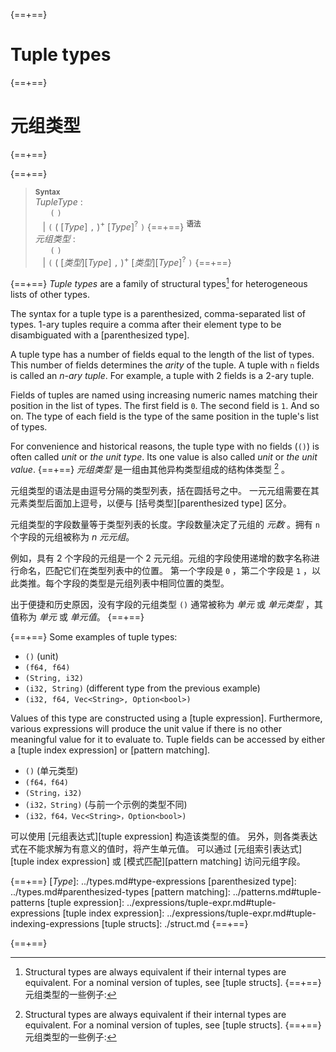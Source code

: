 {==+==}
# Tuple types
{==+==}
# 元组类型
{==+==}


{==+==}
> **<sup>Syntax</sup>**\
> _TupleType_ :\
> &nbsp;&nbsp; &nbsp;&nbsp; `(` `)`\
> &nbsp;&nbsp; | `(` ( [_Type_] `,` )<sup>+</sup> [_Type_]<sup>?</sup> `)`
{==+==}
> **<sup>语法</sup>**\
> _元组类型_ :\
> &nbsp;&nbsp; &nbsp;&nbsp; `(` `)`\
> &nbsp;&nbsp; | `(` ( [_类型_][_Type_] `,` )<sup>+</sup> [_类型_][_Type_]<sup>?</sup> `)`
{==+==}


{==+==}
*Tuple types* are a family of structural types[^1] for heterogeneous lists of other types.

The syntax for a tuple type is a parenthesized, comma-separated list of types.
1-ary tuples require a comma after their element type to be disambiguated with a [parenthesized type].

A tuple type has a number of fields equal to the length of the list of types.
This number of fields determines the *arity* of the tuple.
A tuple with `n` fields is called an *n-ary tuple*.
For example, a tuple with 2 fields is a 2-ary tuple.

Fields of tuples are named using increasing numeric names matching their position in the list of types.
The first field is `0`.
The second field is `1`.
And so on.
The type of each field is the type of the same position in the tuple's list of types.

For convenience and historical reasons, the tuple type with no fields (`()`) is often called *unit* or *the unit type*.
Its one value is also called *unit* or *the unit value*.
{==+==}
*元组类型* 是一组由其他异构类型组成的结构体类型 [^1] 。

元组类型的语法是由逗号分隔的类型列表，括在圆括号之中。
一元元组需要在其元素类型后面加上逗号，以便与 [括号类型][parenthesized type] 区分。

元组类型的字段数量等于类型列表的长度。字段数量决定了元组的 *元数* 。拥有 `n` 个字段的元组被称为 *n 元元组*。

例如，具有 2 个字段的元组是一个 2 元元组。元组的字段使用递增的数字名称进行命名，匹配它们在类型列表中的位置。
第一个字段是 `0` ，第二个字段是 `1` ，以此类推。每个字段的类型是元组列表中相同位置的类型。

出于便捷和历史原因，没有字段的元组类型 `()` 通常被称为 *单元* 或 *单元类型* ，其值称为 *单元* 或 *单元值*。
{==+==}


{==+==}
Some examples of tuple types:

* `()` (unit)
* `(f64, f64)`
* `(String, i32)`
* `(i32, String)` (different type from the previous example)
* `(i32, f64, Vec<String>, Option<bool>)`

Values of this type are constructed using a [tuple expression].
Furthermore, various expressions will produce the unit value if there is no other meaningful value for it to evaluate to.
Tuple fields can be accessed by either a [tuple index expression] or [pattern matching].

[^1]: Structural types are always equivalent if their internal types are equivalent.
      For a nominal version of tuples, see [tuple structs].
{==+==}
元组类型的一些例子:

* `()` (单元类型)
* `(f64，f64)`
* `(String，i32)`
* `(i32，String)` (与前一个示例的类型不同)
* `(i32，f64，Vec<String>，Option<bool>)`

可以使用 [元组表达式][tuple expression] 构造该类型的值。
另外，则各类表达式在不能求解为有意义的值时，将产生单元值。
可以通过 [元组索引表达式][tuple index expression] 或 [模式匹配][pattern matching] 访问元组字段。

[^1]: 如果其内部类型等价，则构造类型始终是等价的。有关元组结构体的具名版本，请参见 [元组结构体][tuple structs] 。
{==+==}


{==+==}
[_Type_]: ../types.md#type-expressions
[parenthesized type]: ../types.md#parenthesized-types
[pattern matching]: ../patterns.md#tuple-patterns
[tuple expression]: ../expressions/tuple-expr.md#tuple-expressions
[tuple index expression]: ../expressions/tuple-expr.md#tuple-indexing-expressions
[tuple structs]: ./struct.md
{==+==}

{==+==}